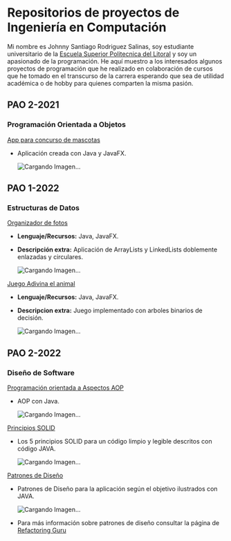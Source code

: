 # Repositorios de proyectos de Ingeniería en Computación
Mi nombre es Johnny Santiago Rodriguez Salinas, soy estudiante universitario de la [Escuela Superior Politecnica del Litoral](https://www.espol.edu.ec) y soy un apasionado de la programación. He aquí muestro a los interesados algunos proyectos de programación que he realizado en colaboración de cursos que he tomado en el transcurso de la carrera esperando que sea de utilidad académica o de hobby para quienes comparten la misma pasión.

## PAO 2-2021
### Programación Orientada a Objetos
[App para concurso de mascotas](https://github.com/Nathscrespo/Proyecto-POO-parcial1-grupo8.git)  
* Aplicación creada con Java y JavaFX.

    ![Cargando Imagen...](https://i.ibb.co/G27mszw/imagen-2023-05-20-170838136.png)
    
## PAO 1-2022
### Estructuras de Datos
[Organizador de fotos](https://github.com/santi0ne/ProyectoEDD.git)  
* __Lenguaje/Recursos:__ Java, JavaFX.  
* __Descripción extra:__ Aplicación de ArrayLists y LinkedLists doblemente enlazadas y circulares.  

    ![Cargando Imagen...](https://i.ibb.co/MVNNprL/imagen-2023-05-20-171842085.png)

[Juego Adivina el animal](https://github.com/santi0ne/ProyectoJuegoIIP.git)  
* __Lenguaje/Recursos:__ Java, JavaFX.  
* __Descripcion extra:__ Juego implementado con arboles binarios de decisión.

    ![Cargando Imagen...](https://i.ibb.co/0njrkGT/imagen-2023-05-20-172555651.png)

## PAO 2-2022
### Diseño de Software
[Programación orientada a Aspectos AOP](https://github.com/gjareval/G02-AOP.git)
* AOP con Java.

    ![Cargando Imagen...](https://www.baeldung.com/wp-content/uploads/2017/11/Program_Execution.jpg)

[Principios SOLID](https://github.com/santi0ne/G02-SOLID.git)
* Los 5 principios SOLID para un código limpio y legible descritos con código JAVA. 

    ![Cargando Imagen...](https://www.comerline.es/wp-content/uploads/2022/04/1XOMTPWTpDLypkp079p9XXg-970x686.png)

[Patrones de Diseño](https://github.com/santi0ne/G02-DesignPatterns.git)
* Patrones de Diseño para la aplicación según el objetivo ilustrados con JAVA.

    ![Cargando Imagen...](https://gpcoder.com/wp-content/uploads/2018/08/design-patterns.jpg) 
    
* Para más información sobre patrones de diseño consultar la página de [Refactoring Guru](https://refactoring.guru/es/design-patterns)
